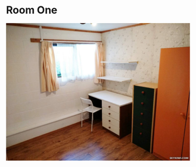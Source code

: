 
<!-- # Room One
![Room One](https://raw.githubusercontent.com/nzpp/p/master/01.jpg)
-->
<!--# Room One
# Room Two
![Room Two](https://raw.githubusercontent.com/nzpp/p/master/02.jpg)
-->

# Room One
![Room One](https://raw.githubusercontent.com/nzpp/p/master/02.jpg)

<!-- 
# Room One
![Room One](https://raw.githubusercontent.com/nzpp/p/master/photo4.jpg)
-->
